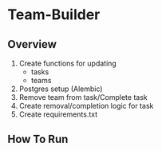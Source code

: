 # Team-Builder

## Overview
1. Create functions for updating
    - tasks
    - teams
2. Postgres setup (Alembic)
3. Remove team from task/Complete task
4. Create removal/completion logic for task
5. Create requirements.txt

## How To Run
